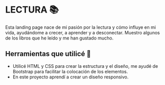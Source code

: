 # LECTURA 📚
Esta landing page nace de mi pasión por la lectura y cómo influye en mi vida, ayudándome a crecer, a aprender y a desconectar. Muestro algunos de los libros que he leído 
y me han gustado mucho. 

## Herramientas que utilicé 🔧
* Utilicé HTML y CSS para crear la estructura y el diseño, me ayudé de Bootstrap para facilitar la colocación de los elementos.
* En este proyecto aprendí a crear un diseño responsivo. 
